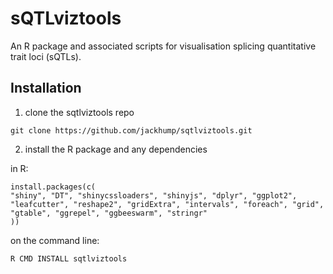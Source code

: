 # sQTLviztools

An R package and associated scripts for visualisation splicing quantitative trait loci (sQTLs).

## Installation

1. clone the sqtlviztools repo

```
git clone https://github.com/jackhump/sqtlviztools.git 
```

2. install the R package and any dependencies

in R:
```{r}
install.packages(c(
"shiny", "DT", "shinycssloaders", "shinyjs", "dplyr", "ggplot2", "leafcutter", "reshape2", "gridExtra", "intervals", "foreach", "grid", "gtable", "ggrepel", "ggbeeswarm", "stringr"
))

```
on the command line: 

```
R CMD INSTALL sqtlviztools
```
